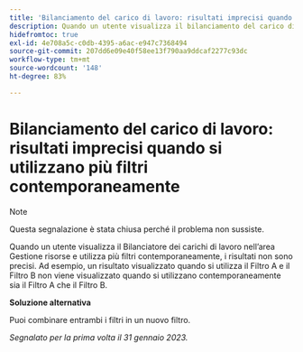 ```yaml
---
title: 'Bilanciamento del carico di lavoro: risultati imprecisi quando si utilizzano più filtri contemporaneamente'
description: Quando un utente visualizza il bilanciamento del carico di lavoro e utilizza più filtri contemporaneamente, i risultati non sono precisi. Ad esempio, un risultato visualizzato quando si utilizza il Filtro A e il Filtro B non viene visualizzato quando si utilizzano contemporaneamente sia il Filtro A che il Filtro B.
hidefromtoc: true
exl-id: 4e708a5c-c0db-4395-a6ac-e947c7368494
source-git-commit: 207dd6e09e40f58ee13f790aa9ddcaf2277c93dc
workflow-type: tm+mt
source-wordcount: '148'
ht-degree: 83%

---
```


# Bilanciamento del carico di lavoro: risultati imprecisi quando si utilizzano più filtri contemporaneamente

>[!NOTE]
>
>Questa segnalazione è stata chiusa perché il problema non sussiste.

Quando un utente visualizza il Bilanciatore dei carichi di lavoro nell’area Gestione risorse e utilizza più filtri contemporaneamente, i risultati non sono precisi. Ad esempio, un risultato visualizzato quando si utilizza il Filtro A e il Filtro B non viene visualizzato quando si utilizzano contemporaneamente sia il Filtro A che il Filtro B.

**Soluzione alternativa**

Puoi combinare entrambi i filtri in un nuovo filtro.

_Segnalato per la prima volta il 31 gennaio 2023._
